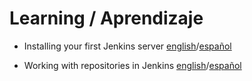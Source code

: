 # Learning / Aprendizaje

+ Installing your first Jenkins server [english](installingJenkins/installJenkins.md)/[español](installingJenkins/instalarJenkins.md)

+ Working with repositories in Jenkins [english](pollingJenkins/pollRepository.md)/[español](pollingJenkins/pollearRepositorio.md)